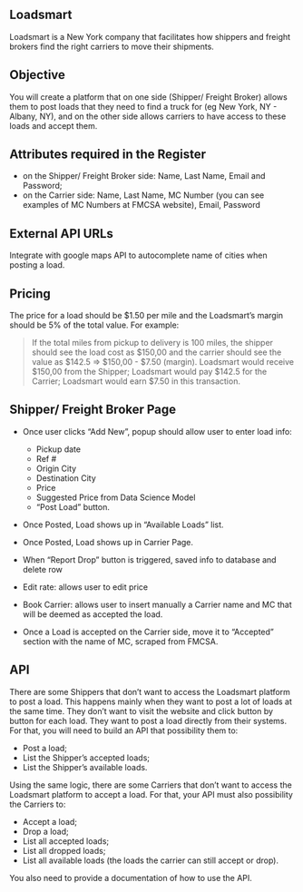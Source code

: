 ## Loadsmart

Loadsmart is a New York company that facilitates how shippers and freight brokers find the right carriers to move their shipments.

## Objective

You will create a platform that on one side (Shipper/ Freight Broker) allows them to post loads that they need to find a truck for (eg New York, NY - Albany, NY), and on the other side allows carriers to have access to these loads and accept them.

## Attributes required in the Register

- on the Shipper/ Freight Broker side: Name, Last Name, Email and Password; 
- on the Carrier side: Name, Last Name, MC Number (you can see examples of MC Numbers at FMCSA website), Email, Password

## External API URLs

Integrate with google maps API to autocomplete name of cities when posting a load.

## Pricing

The price for a load should be $1.50 per mile and the Loadsmart’s margin should be 5% of the total value. For example:

> If the total miles from pickup to delivery is 100 miles, the shipper should see the load cost as $150,00 and the carrier should see the value as $142.5 => $150,00 - $7.50 (margin).
Loadsmart would receive $150,00 from the Shipper; Loadsmart would pay $142.5 for the Carrier; Loadsmart would earn $7.50 in this transaction.

## Shipper/ Freight Broker Page

- Once user clicks “Add New”, popup should allow user to enter load info:

    - Pickup date
    - Ref #
    - Origin City
    - Destination City
    - Price
    - Suggested Price from Data Science Model
    - “Post Load” button.

- Once Posted, Load shows up in “Available Loads” list.
- Once Posted, Load shows up in Carrier Page.
- When “Report Drop” button is triggered, saved info to database and delete row 
- Edit rate: allows user to edit price 
- Book Carrier: allows user to insert manually a Carrier name and MC that will be deemed as accepted the load. 
- Once a Load is accepted on the Carrier side, move it to “Accepted” section with the name of MC, scraped from FMCSA. 

## API

There are some Shippers that don’t want to access the Loadsmart platform to post a load. This happens mainly when they want to post a lot of loads at the same time. They don’t want to visit the website and click button by button for each load. They want to post a load directly from their systems. For that, you will need to build an API that possibility them to:

- Post a load;
- List the Shipper’s accepted loads;
- List the Shipper’s available loads.

Using the same logic, there are some Carriers that don’t want to access the Loadsmart platform to accept a load. For that, your API must also possibility the Carriers to:

- Accept a load;
- Drop a load;
- List all accepted loads;
- List all dropped loads;
- List all available loads (the loads the carrier can still accept or drop).

You also need to provide a documentation of how to use the API.
